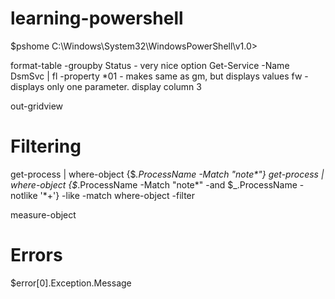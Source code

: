 # learning-powershell

$pshome C:\Windows\System32\WindowsPowerShell\v1.0>


format-table -groupby Status - very nice option
Get-Service -Name DsmSvc | fl -property *01  - makes same as gm, but displays values
fw - displays only one parameter. display column 3

out-gridview

# Filtering
 get-process | where-object {$_.ProcessName -Match "note*"}
 get-process | where-object {$_.ProcessName -Match "note*" -and $_.ProcessName -notlike '*+'}
-like
-match
where-object -filter

measure-object


# Errors
$error[0].Exception.Message

